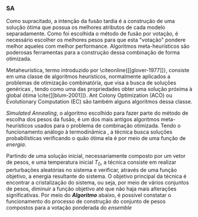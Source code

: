 ### SA

Como supracitado, a intenção da fusão tardia é a construção de uma solução ótima que possua os melhores atributos de cada modelo separadamente. Como foi escolhida o método de fusão por votação, é necessário escolher os melhores pesos para que esta "votação" pondere melhor aqueles com melhor performance. Algoritmos meta-heurísticos são poderosas ferramentas para a construção dessa combinação de forma otimizada.

Metaheurística, termo introduzido por \citeonline{[[glover-1977]]}, consiste em uma classe de algoritmos heurísticos, normalmente aplicados a problemas de otimização combinatória, que visa a busca de soluções genéricas , tendo como uma das propriedades obter uma solução próxima à global ótima \cite{[[blum-2001]]}. Ant Colony Optimization (ACO) ou Evolutionary Computation (EC) são também alguns algoritmos dessa classe.

*Simulated Annealing*, o algoritmo escolhido para fazer parte do método de escolha dos pesos da fusão, é um dos mais antigos algoritmos meta-heurísticos usados para o problema de combinação otimizada. Tendo o funcionamento análogo à termodinâmica , a técnica busca soluções probabilísticas verificando o quão ótima ela é por meio de uma função de *energia*.

Partindo de uma solução inicial, necessariamente composto por um vetor de pesos, e uma temperatura inicial $T_0$, a técnica consiste em realizar perturbações aleatórias no sistema e verificar, através de uma função objetivo, a energia resultante do sistema. O objetivo principal da técnica é encontrar a cristalização do sistema, ou seja, por meio de vários conjuntos de pesos, diminuir a função objetivo até que não haja mais alterações significativas. Por meio do ***Algoritmo*** abaixo, é possível constatar o funcionamento do processo de construção do conjunto de pesos compostos para a votação ponderada do *ensemble*